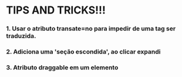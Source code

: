 # TIPS AND TRICKS!!!

### 1. Usar o atributo transate=no para impedir de uma tag ser traduzida.
### 2. Adiciona uma 'seção escondida', ao clicar expandi
### 3. Atributo draggable em um elemento 
